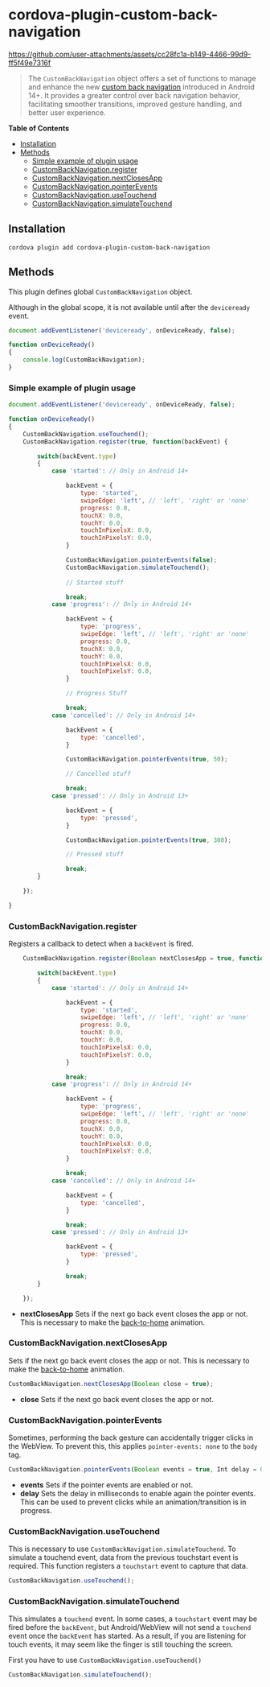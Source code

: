 # cordova-plugin-custom-back-navigation

https://github.com/user-attachments/assets/cc28fc1a-b149-4466-99d9-ff5f49e7316f
<!-- ![cordova-plugin-custom-back-navigation](https://i.ibb.co/21qFzmdL/output-filename.webp)-->

> The `CustomBackNavigation` object offers a set of functions to manage and enhance the new [custom back navigation](https://developer.android.com/guide/navigation/custom-back/support-animations) introduced in Android 14+. It provides a greater control over back navigation behavior, facilitating smoother transitions, improved gesture handling, and better user experience.

**Table of Contents**

- [Installation](#installation)
- [Methods](#methods)
  - [Simple example of plugin usage](#simple-example-of-plugin-usage)
  - [CustomBackNavigation.register](#custombacknavigationregister)
  - [CustomBackNavigation.nextClosesApp](#custombacknavigationnextclosesapp)
  - [CustomBackNavigation.pointerEvents](#custombacknavigationpointerevents)
  - [CustomBackNavigation.useTouchend](#custombacknavigationusetouchend)
  - [CustomBackNavigation.simulateTouchend](#custombacknavigationsimulatetouchend)

## Installation

`cordova plugin add cordova-plugin-custom-back-navigation`

## Methods

This plugin defines global `CustomBackNavigation` object.

Although in the global scope, it is not available until after the `deviceready` event.

```js
document.addEventListener('deviceready', onDeviceReady, false);

function onDeviceReady()
{
    console.log(CustomBackNavigation);
}
```

### Simple example of plugin usage

```js
document.addEventListener('deviceready', onDeviceReady, false);

function onDeviceReady()
{
	CustomBackNavigation.useTouchend();
	CustomBackNavigation.register(true, function(backEvent) {

		switch(backEvent.type)
		{
			case 'started': // Only in Android 14+

				backEvent = {
					type: 'started',
					swipeEdge: 'left', // 'left', 'right' or 'none'
					progress: 0.0,
					touchX: 0.0,
					touchY: 0.0,
					touchInPixelsX: 0.0,
					touchInPixelsY: 0.0,
				}

				CustomBackNavigation.pointerEvents(false);
				CustomBackNavigation.simulateTouchend();
				
				// Started stuff

				break;
			case 'progress': // Only in Android 14+

				backEvent = {
					type: 'progress',
					swipeEdge: 'left', // 'left', 'right' or 'none'
					progress: 0.0,
					touchX: 0.0,
					touchY: 0.0,
					touchInPixelsX: 0.0,
					touchInPixelsY: 0.0,
				}

				// Progress Stuff

				break;
			case 'cancelled': // Only in Android 14+

				backEvent = {
					type: 'cancelled',
				}

				CustomBackNavigation.pointerEvents(true, 50);

				// Cancelled stuff

				break;
			case 'pressed': // Only in Android 13+

				backEvent = {
					type: 'pressed',
				}

				CustomBackNavigation.pointerEvents(true, 300);

				// Pressed stuff

				break;
		}

	});

}
```

### CustomBackNavigation.register

Registers a callback to detect when a `backEvent` is fired.

```js
	CustomBackNavigation.register(Boolean nextClosesApp = true, function(backEvent) {

		switch(backEvent.type)
		{
			case 'started': // Only in Android 14+

				backEvent = {
					type: 'started',
					swipeEdge: 'left', // 'left', 'right' or 'none'
					progress: 0.0,
					touchX: 0.0,
					touchY: 0.0,
					touchInPixelsX: 0.0,
					touchInPixelsY: 0.0,
				}

				break;
			case 'progress': // Only in Android 14+

				backEvent = {
					type: 'progress',
					swipeEdge: 'left', // 'left', 'right' or 'none'
					progress: 0.0,
					touchX: 0.0,
					touchY: 0.0,
					touchInPixelsX: 0.0,
					touchInPixelsY: 0.0,
				}

				break;
			case 'cancelled': // Only in Android 14+

				backEvent = {
					type: 'cancelled',
				}

				break;
			case 'pressed': // Only in Android 13+

				backEvent = {
					type: 'pressed',
				}

				break;
		}

	});
```

- __nextClosesApp__ Sets if the next go back event closes the app or not. This is necessary to make the [back-to-home](https://developer.android.com/guide/navigation/custom-back/predictive-back-gesture) animation.

### CustomBackNavigation.nextClosesApp

Sets if the next go back event closes the app or not. This is necessary to make the [back-to-home](https://developer.android.com/guide/navigation/custom-back/predictive-back-gesture) animation.

```js
CustomBackNavigation.nextClosesApp(Boolean close = true);
```

- __close__ Sets if the next go back event closes the app or not.

### CustomBackNavigation.pointerEvents

Sometimes, performing the back gesture can accidentally trigger clicks in the WebView. To prevent this, this applies `pointer-events: none` to the `body` tag.

```js
CustomBackNavigation.pointerEvents(Boolean events = true, Int delay = 0);
```

- __events__ Sets if the pointer events are enabled or not.
- __delay__ Sets the delay in milliseconds to enable again the pointer events. This can be used to prevent clicks while an animation/transition is in progress.

### CustomBackNavigation.useTouchend

This is necessary to use `CustomBackNavigation.simulateTouchend`. To simulate a touchend event, data from the previous touchstart event is required. This function registers a `touchstart` event to capture that data.

```js
CustomBackNavigation.useTouchend();
```

### CustomBackNavigation.simulateTouchend

This simulates a `touchend` event. In some cases, a `touchstart` event may be fired before the `backEvent`, but Android/WebView will not send a `touchend` event once the `backEvent` has started. As a result, if you are listening for touch events, it may seem like the finger is still touching the screen.

First you have to use `CustomBackNavigation.useTouchend()`

```js
CustomBackNavigation.simulateTouchend();
```